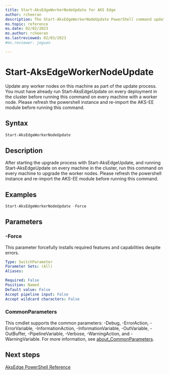 ```yaml
---
title: Start-AksEdgeWorkerNodeUpdate for AKS Edge
author: rcheeran
description: The Start-AksEdgeWorkerNodeUpdate PowerShell command updates any worker nodes on this machine as part of the update process.
ms.topic: reference
ms.date: 02/02/2023
ms.author: rcheeran 
ms.lastreviewed: 02/03/2023
#ms.reviewer: jeguan

---
```


# Start-AksEdgeWorkerNodeUpdate

Update any worker nodes on this machine as part of the update process. You must have already run Start-AksEdgeUpdate on every deployment in the cluster before running this command on every machine with a worker node. Please refresh the powershell instance and re-import the AKS-EE module before running this command.

## Syntax

```powershell
Start-AksEdgeWorkerNodeUpdate 
```

## Description

After starting the upgrade process with Start-AksEdgeUpdate, and running Start-AksEdgeUpdate on every machine in the cluster, run this command on every machine to upgrade the worker nodes. Please refresh the powershell instance and re-import the AKS-EE module before running this command.


## Examples

```powershell
Start-AksEdgeWorkerNodeUpdate -Force
```

## Parameters

### -Force

This parameter forcefully installs required features and capabilities despite errors.

```yaml
Type: SwitchParameter
Parameter Sets: (All)
Aliases:

Required: False
Position: Named
Default value: False
Accept pipeline input: False
Accept wildcard characters: False
```


### CommonParameters

This cmdlet supports the common parameters: -Debug, -ErrorAction, -ErrorVariable, -InformationAction, -InformationVariable, -OutVariable, -OutBuffer, -PipelineVariable, -Verbose, -WarningAction, and -WarningVariable. For more information, see [about_CommonParameters](https://go.microsoft.com/fwlink/?LinkID=113216).

## Next steps

[AksEdge PowerShell Reference](./index.md)
